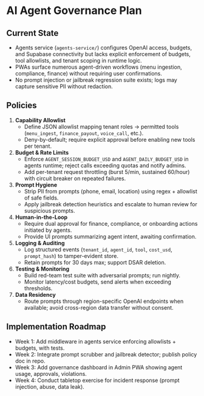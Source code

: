 # AI Agent Governance Plan

## Current State
- Agents service (`agents-service/`) configures OpenAI access, budgets, and Supabase connectivity but lacks explicit enforcement of budgets, tool allowlists, and tenant scoping in runtime logic.
- PWAs surface numerous agent-driven workflows (menu ingestion, compliance, finance) without requiring user confirmations.
- No prompt injection or jailbreak regression suite exists; logs may capture sensitive PII without redaction.

## Policies
1. **Capability Allowlist**
   - Define JSON allowlist mapping tenant roles → permitted tools (`menu_ingest`, `finance_payout`, `voice_call`, etc.).
   - Deny-by-default; require explicit approval before enabling new tools per tenant.
2. **Budget & Rate Limits**
   - Enforce `AGENT_SESSION_BUDGET_USD` and `AGENT_DAILY_BUDGET_USD` in agents runtime; reject calls exceeding quotas and notify admins.
   - Add per-tenant request throttling (burst 5/min, sustained 60/hour) with circuit breaker on repeated failures.
3. **Prompt Hygiene**
   - Strip PII from prompts (phone, email, location) using regex + allowlist of safe fields.
   - Apply jailbreak detection heuristics and escalate to human review for suspicious prompts.
4. **Human-in-the-Loop**
   - Require dual approval for finance, compliance, or onboarding actions initiated by agents.
   - Provide UI prompts summarizing agent intent, awaiting confirmation.
5. **Logging & Auditing**
   - Log structured events (`tenant_id`, `agent_id`, `tool`, `cost_usd`, `prompt_hash`) to tamper-evident store.
   - Retain prompts for 30 days max; support DSAR deletion.
6. **Testing & Monitoring**
   - Build red-team test suite with adversarial prompts; run nightly.
   - Monitor latency/cost budgets, send alerts when exceeding thresholds.
7. **Data Residency**
   - Route prompts through region-specific OpenAI endpoints when available; avoid cross-region data transfer without consent.

## Implementation Roadmap
- Week 1: Add middleware in agents service enforcing allowlists + budgets, with tests.
- Week 2: Integrate prompt scrubber and jailbreak detector; publish policy doc in repo.
- Week 3: Add governance dashboard in Admin PWA showing agent usage, approvals, violations.
- Week 4: Conduct tabletop exercise for incident response (prompt injection, abuse, data leak).
